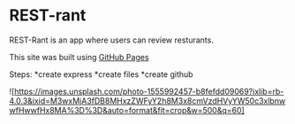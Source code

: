 # REST-rant
REST-Rant is an app where users can review resturants.

This site was built using [GitHub Pages](https://pages.github.com/)

Steps: 
*create express
*create files
*create github

![https://images.unsplash.com/photo-1555992457-b8fefdd09069?ixlib=rb-4.0.3&ixid=M3wxMjA3fDB8MHxzZWFyY2h8M3x8cmVzdHVyYW50c3xlbnwwfHwwfHx8MA%3D%3D&auto=format&fit=crop&w=500&q=60]